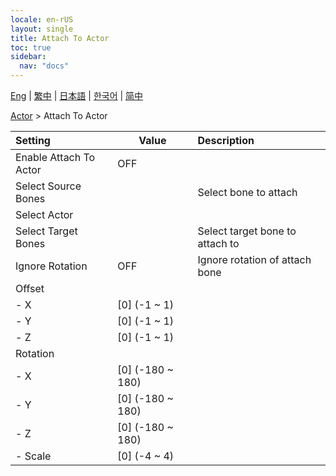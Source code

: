 ```yaml
---
locale: en-rUS
layout: single
title: Attach To Actor
toc: true
sidebar:
  nav: "docs"
---
```

[Eng](/dancexr/menu/2025.4/actor/attach_to_actor) | [繁中](/tw/dancexr/menu/2025.4/actor/attach_to_actor) | [日本語](/jp/dancexr/menu/2025.4/actor/attach_to_actor) | [한국어](/kr/dancexr/menu/2025.4/actor/attach_to_actor) | [简中](/zh/dancexr/menu/2025.4/actor/attach_to_actor)

[Actor](../menu#Actor) > Attach To Actor



| Setting | Value | Description |
| :--- | --- | :--- |
| Enable Attach To Actor | OFF | 
| Select Source Bones || Select bone to attach
| Select Actor |  |  |
| Select Target Bones || Select target bone to attach to
| Ignore Rotation | OFF | Ignore rotation of attach bone
| Offset || 
|- X | [0] (-1 ~ 1) | 
|- Y | [0] (-1 ~ 1) | 
|- Z | [0] (-1 ~ 1) | 
| Rotation || 
|- X | [0] (-180 ~ 180) | 
|- Y | [0] (-180 ~ 180) | 
|- Z | [0] (-180 ~ 180) | 
|- Scale | [0] (-4 ~ 4) | 
